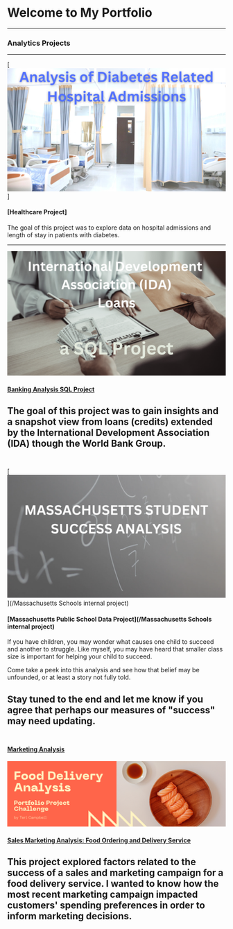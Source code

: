 # Welcome to My Portfolio

---

### Analytics Projects
---

[<img src="images/HospitalAdmissionsCoverImage.png?raw=true"/>]
#### [Healthcare Project]

The goal of this project was to explore data on hospital admissions and length of stay in patients with diabetes.



---

[<img src="images/IDA_Project_Cover_pic.png?raw=true"/>](/bank_project)
#### [Banking Analysis SQL Project](/bank_project)

The goal of this project was to gain insights and a snapshot view from loans (credits) extended by the International Development Association (IDA) though the World Bank Group.
<br><br>
------

[<img src="images/MA_Student_Success_Image.png?raw=true"/>](/Massachusetts Schools internal project)
#### [Massachusetts Public School Data Project](/Massachusetts Schools internal project)

If you have children, you may wonder what causes one child to succeed and another to struggle. Like myself, you may have heard that smaller class size is important for helping your child to succeed. 

Come take a peek into this analysis and see how that belief may be unfounded, or at least a story not fully told.

Stay tuned to the end and let me know if you agree that perhaps our measures of "success" may need updating.
<br><br>
---
#### [Marketing Analysis](https://www.linkedin.com/pulse/creating-my-first-portfolio-article-teri-campbell/)
[<img src="images/FirstPortfolioProjectPost.png?raw=true"/>](https://www.linkedin.com/pulse/creating-my-first-portfolio-article-teri-campbell/) 

#### [Sales Marketing Analysis: Food Ordering and Delivery Service](https://www.linkedin.com/pulse/creating-my-first-portfolio-article-teri-campbell/)
This project explored factors related to the success of a sales and marketing campaign for a food delivery service.  I wanted to know how the most recent marketing campaign impacted customers' spending preferences in order to inform marketing decisions.
<br><br>
---




